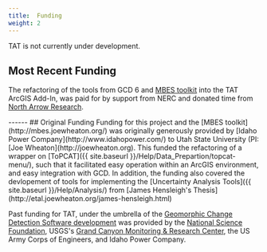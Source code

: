```yaml
---
title:  Funding 
weight: 2
---
```


TAT is not currently under development.

## Most Recent Funding

The refactoring of the tools from GCD 6 and [MBES toolkit](http://mbes.joewheaton.org/)  into the TAT ArcGIS Add-In, was paid for by support from NERC and donated time from [North Arrow Research](http://northarrowresearch.com).

<div align="center">
  <div class="columns small-6">
    <a href="https://nerc.ukri.org/"><img src="{{ site.baseurl }}/assets/images/logos/NERC.png" alt=""></a>
  </div>
  <div class="columns small-6">
		<a href="http://northarrowresearch.com"><img src="{{ site.baseurl }}/assets/images/logos/NA_Logo_150pxTall.png" alt=""></a>
  </div> 
</div>
​    
------
## Original Funding
Funding for this project and the [MBES toolkit](http://mbes.joewheaton.org/) was originally generously provided by [Idaho Power Company](http://www.idahopower.com/) to Utah State University (PI:[Joe Wheaton](http://joewheaton.org). This funded the refactoring of a wrapper on [ToPCAT]({{ site.baseurl }}/Help/Data_Prepartion/topcat-menu/), such that it facilitated easy operation within an ArcGIS environment, and easy integration with GCD. In addition, the funding also covered the devlopement of tools for implementing the [Uncertainty Analysis Tools]({{ site.baseurl }}/Help/Analysis/) from [James Hensleigh's Thesis](http://etal.joewheaton.org/james-hensleigh.html)

<div align="center">
    <a href="http://www.idahopower.com/"><img src="{{ site.baseurl }}/assets/images/logos/IPC_GreenOnTransparent.png" alt=""></a>
  </div>

Past funding for TAT, under the umbrella of the [Geomorphic Change Detection Software development](http://gcd.riverscapes.xyz) was provided by the [National Science Foundation](http://etal.joewheaton.org/nsf-zcloudtools-making-point-clouds-useful-for-earth-science.html), USGS's [Grand Canyon Monitoring & Research Center](http://www.gcmrc.gov/gcmrc.aspx), the US Army Corps of Engineers, and Idaho Power Company. 

<div align="center">
  <div class="columns small-6">
    <a href="http://www.nsf.gov/awardsearch/showAward?AWD_ID=1226127"><img src="{{ site.baseurl }}/assets/images/logos/nsf1.gif" alt=""></a>
  </div>
  <div class="columns small-6" align="middle">
    <a href="http://www.gcmrc.gov/gcmrc.aspx"><img src="{{ site.baseurl }}/assets/images/logos/USGS_logo.png" alt=""></a>
  </div> 
</div>
